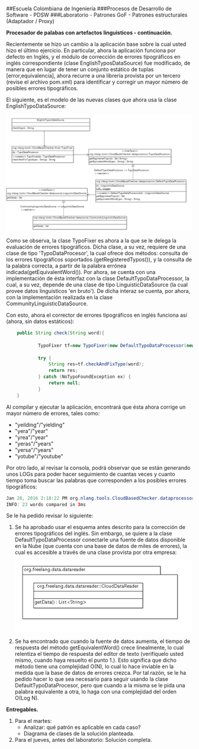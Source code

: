 ##Escuela Colombiana de Ingeniería
###Procesos de Desarrollo de Software - PDSW
###Laboratorio - Patrones GoF - Patrones estructurales (Adaptador / Proxy)

__Procesador de palabas con artefactos linguísticos - continuación.__

Recientemente se hizo un cambio a la aplicación base sobre la cual usted hizo el último ejercicio. En particular, ahora la aplicación funciona por defecto en Inglés, y el módulo de corrección de errores tipográficos en inglés correspondiente (clase EnglishTyposDataSource) fue modificado, de manera que en lugar de tener un conjunto estático de tuplas [error,equivalencia], ahora recurre a una librería provista por un tercero (revise el archivo pom.xml) para identificar y corregir un mayor número de posibles errores tipográficos.

El siguiente, es el modelo de las nuevas clases que ahora usa la clase EnglishTypoDataSource:

![alt text](img/Model2.png)

Como se observa, la clase TypoFixer es ahora a la que se le delega la evaluación de errores tipográficos. Dicha clase, a su vez, requiere de una clase de tipo 'TypoDataProcesor', la cual ofrece dos métodos: consulta de los errores tipográficos soportados (getRegisteredTypos()), y la consulta de la palabra correcta, a partir de la palabra errónea indicada(getEquivalentWord()). Por ahora, se cuenta con una implementación de ésta interfaz con la clase DefaultTypoDataProcessor, la cual, a su vez, depende de una clase de tipo LinguisticDataSource (la cual provee datos linguísticos 'en bruto'). De dicha interaz se cuenta, por ahora, con la implementación realizada en la clase CommunityLinguisticDataSource.

Con esto, ahora el corrector de errores tipográficos en inglés funciona así (ahora, sin datos estáticos):

```java
	public String check(String word){
            
            TypoFixer tf=new TypoFixer(new DefaultTypoDataProcessor(new CommunityLinguisticDataSource()));
            
            try {
                String res=tf.checkAndFixTypo(word);
                return res;
            } catch (NoTypoFoundException ex) {
                return null;
            }
	}
```

Al compilar y ejecutar la aplicación, encontrará que ésta ahora corrige un mayor número de errores, tales como:

* "yeilding"/"yielding"
* "yera"/"year"
* "yrea"/"year"
* "yeras"/"years"
* "yersa"/"years"
* "yotube"/"youtube"

Por otro lado, al revisar la consola, podrá observar que se están generando unos LOGs para poder hacer seguimiento de cuantas veces y cuanto tiempo toma buscar las palabras que corresponden a los posibles errores tipográficos:

```java
Jan 28, 2016 2:18:22 PM org.nlang.tools.CloudBasedChecker.dataprocessor.DefaultTypoDataProcessor getEquivalentWord
INFO: 23 words compared in 3ms
```

Se le ha pedido revisar lo siguiente:

1. Se ha aprobado usar el esquema antes descrito para la corrección de errores tipográficos del inglés. Sin embargo, se quiere a la clase DefaultTypoDataProcessor conectarle una fuente de datos disponible en la Nube (que cuenta con una base de datos de miles de errores), la cual es accesible a través de una clase provista por otra empresa:

	![alt text](img/NewModule.png)

2. Se ha encontrado que cuando la fuente de datos aumenta, el tiempo de respuesta del método getEquivalentWord() crece linealmente, lo cual relentiza el tiempo de respuesta del editor de texto (verifíquelo usted mismo, cuando haya resuelto el punto 1.). Esto significa que dicho método tiene una complejidad O(N), lo cual lo hace inviable en la medida que la base de datos de errores crezca. Por tal razón, se le ha pedido hacer lo que sea necesario para seguir usando la clase DefaultTypoDataProcesor, pero que cuando a la misma se le pida una palabra equivalente a otra, lo haga con una complejidad del orden O(Log N). 


__Entregables.__

1. Para el martes:
	* Analizar: qué patrón es aplicable en cada caso?
	* Diagrama de clases de la solución planteada.
2. Para el jueves, antes del laboratorio: Solución completa.